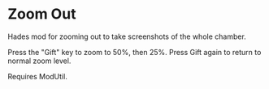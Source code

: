 Zoom Out
========

Hades mod for zooming out to take screenshots of the whole chamber.

Press the "Gift" key to zoom to 50%, then 25%. Press Gift again to
return to normal zoom level.

Requires ModUtil.
